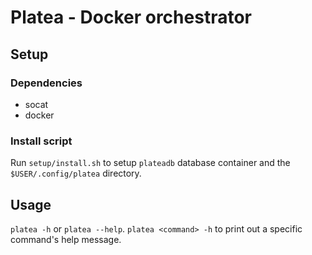 # Platea - Docker orchestrator

## Setup
### Dependencies
- socat
- docker

### Install script
Run `setup/install.sh` to setup `plateadb` database container and the `$USER/.config/platea` directory.

## Usage
`platea -h` or `platea --help`. 
`platea <command> -h` to print out a specific command's help message.
